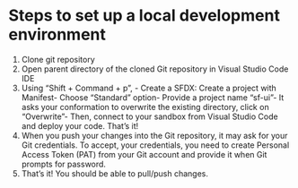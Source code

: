 # Steps to set up a local development environment
1. Clone git repository
2. Open parent directory of the cloned Git repository in Visual Studio Code IDE
3. Using “Shift + Command + p”, - Create a SFDX: Create a project with Manifest- Choose “Standard” option- Provide a project name “sf-ui”- It asks your conformation to overwrite the existing directory, click on “Overwrite”- Then, connect to your sandbox from Visual Studio Code and deploy your code. That’s it!
4. When you push your changes into the Git repository, it may ask for your Git credentials. To accept, your credentials, you need to create Personal Access Token (PAT) from your Git account and provide it when Git prompts for password. 
5. That’s it! You should be able to pull/push changes. 
